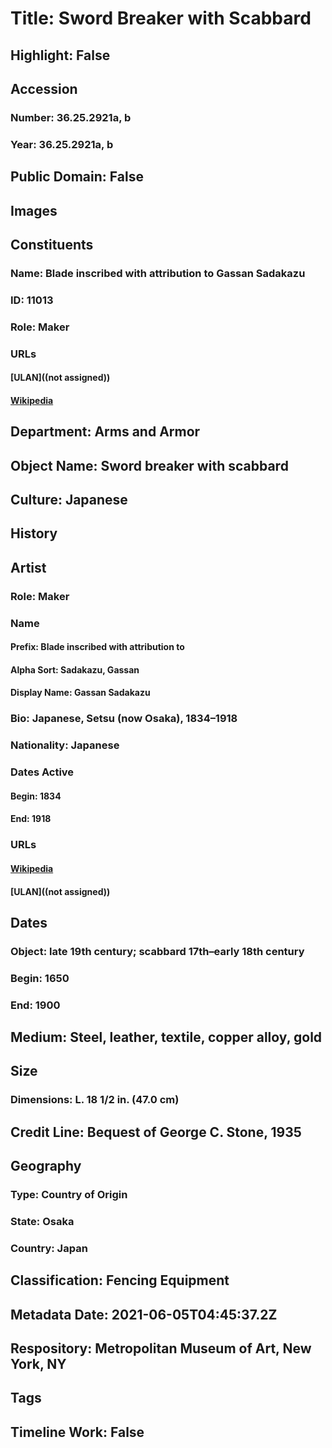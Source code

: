 # Title: Sword Breaker with Scabbard
## Highlight: False
## Accession
### Number: 36.25.2921a, b
### Year: 36.25.2921a, b
## Public Domain: False
## Images
## Constituents
### Name: Blade inscribed with attribution to Gassan Sadakazu
### ID: 11013
### Role: Maker
### URLs
#### [ULAN]((not assigned))
#### [Wikipedia](https://www.wikidata.org/wiki/Q43145806)
## Department: Arms and Armor
## Object Name: Sword breaker with scabbard
## Culture: Japanese
## History
## Artist
### Role: Maker
### Name
#### Prefix: Blade inscribed with attribution to
#### Alpha Sort: Sadakazu, Gassan
#### Display Name: Gassan Sadakazu
### Bio: Japanese, Setsu (now Osaka), 1834–1918
### Nationality: Japanese
### Dates Active
#### Begin: 1834
#### End: 1918
### URLs
#### [Wikipedia](https://www.wikidata.org/wiki/Q43145806)
#### [ULAN]((not assigned))
## Dates
### Object: late 19th century; scabbard 17th–early 18th century
### Begin: 1650
### End: 1900
## Medium: Steel, leather, textile, copper alloy, gold
## Size
### Dimensions: L. 18 1/2 in. (47.0 cm)
## Credit Line: Bequest of George C. Stone, 1935
## Geography
### Type: Country of Origin
### State: Osaka
### Country: Japan
## Classification: Fencing Equipment
## Metadata Date: 2021-06-05T04:45:37.2Z
## Respository: Metropolitan Museum of Art, New York, NY
## Tags
## Timeline Work: False